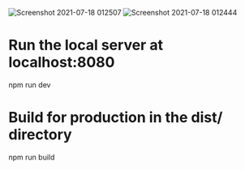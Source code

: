![Screenshot 2021-07-18 012507](https://user-images.githubusercontent.com/63824790/126048074-86e176ae-1613-49b6-a941-0fe84390a307.png)
![Screenshot 2021-07-18 012444](https://user-images.githubusercontent.com/63824790/126048078-e40e6dc3-4942-412a-ad81-ec37f4f1689c.png)



# Run the local server at localhost:8080
npm run dev

# Build for production in the dist/ directory
npm run build
```
